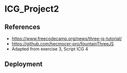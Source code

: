 # ICG_Project2

## References 
* https://www.freecodecamp.org/news/three-js-tutorial/
* https://github.com/hecmocer-pro/fountainThreeJS
*   Adapted from exercise 3, Script ICG 4 

## Deployment
